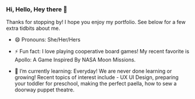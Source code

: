 ### Hi, Hello, Hey there 👋

Thanks for stopping by! I hope you enjoy my portfolio. See below for a few extra tidbits about me. 
 
- 😄 Pronouns: She/Her/Hers

- ⚡ Fun fact: I love playing cooperative board games! My recent favorite is Apollo: A Game Inspired By NASA Moon Missions.  

- 🌱 I’m currently learning: Everyday! We are never done learning or growing! Recent topics of interest include - UX UI Design, preparing your toddler for preschool, making the perfect paella, how to sew a doorway puppet theatre.

          
          
